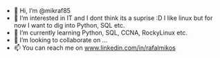 - 👋 Hi, I’m @mikraf85
- 👀 I’m interested in IT and I dont think its a suprise :D I like linux but for now I want to dig into Python, SQL etc. 
- 🌱 I’m currently learning Python, SQL, CCNA, RockyLinux etc. 
- 💞️ I’m looking to collaborate on ...
- 📫 You can reach me on www.linkedin.com/in/rafalmikos


<!---
mikraf85/mikraf85 is a ✨ special ✨ repository because its `README.md` (this file) appears on your GitHub profile.
You can click the Preview link to take a look at your changes.
--->
